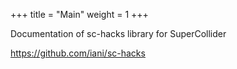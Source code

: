 +++
title = "Main"
weight = 1
+++

Documentation of sc-hacks library for SuperCollider

https://github.com/iani/sc-hacks
